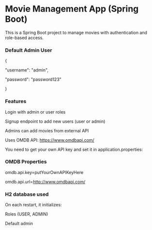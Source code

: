 # Movie Management App (Spring Boot)

This is a Spring Boot project to manage movies with authentication and role-based access.

### Default Admin User

{

  "username": "admin",

  "password": "password123"

}

### Features

Login with admin or user roles

Signup endpoint to add new users (user or admin)

Admins can add movies from external API

Uses OMDB API: https://www.omdbapi.com/

You need to get your own API key and set it in application.properties:

### OMDB Properties


omdb.api.key=putYourOwnAPIKeyHere

omdb.api.url=http://www.omdbapi.com/

### H2 database used

On each restart, it initializes:

Roles (USER, ADMIN)

Default admin 
